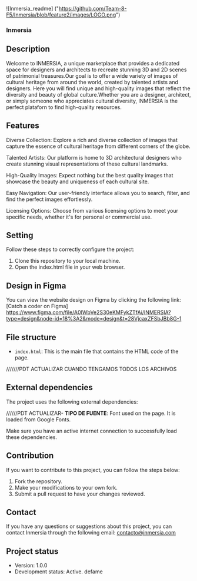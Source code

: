 ![Inmersia_readme] ("https://github.com/Team-8-F5/Inmersia/blob/feature2/images/LOGO.png")
### Inmersia 



## Description

Welcome to INMERSIA, a unique marketplace that provides a dedicated space for designers and architects to recreate stunning 3D and 2D scenes of patrimonial treasures.Our goal is to offer a wide variety of images of cultural heritage from around the world, created by talented artists and designers. Here you will find unique and high-quality images that reflect the diversity and beauty of global culture.Whether you are a designer, architect, or simply someone who appreciates cultural diversity, INMERSIA is the perfect plataforn to find high-quality resources.

## Features

Diverse Collection: Explore a rich and diverse collection of images that capture the essence of cultural heritage from different corners of the globe.

Talented Artists: Our platform is home to 3D architectural designers who create stunning visual representations of these cultural landmarks.

High-Quality Images: Expect nothing but the best quality images that showcase the beauty and uniqueness of each cultural site.

Easy Navigation: Our user-friendly interface allows you to search, filter, and find the perfect images effortlessly.

Licensing Options: Choose from various licensing options to meet your specific needs, whether it's for personal or commercial use.

## Setting

Follow these steps to correctly configure the project:

1. Clone this repository to your local machine.
2. Open the index.html file in your web browser.

## Design in Figma

You can view the website design on Figma by clicking the following link: [Catch a coder on Figma] https://www.figma.com/file/A0IWbVe2S30eKMFykZTfAi/INMERSIA?type=design&node-id=18%3A2&mode=design&t=28VjcaxZFSbJBb8G-1
## File structure

- `index.html`: This is the main file that contains the HTML code of the page.

///////PDT ACTUALIZAR CUANDO TENGAMOS TODOS LOS ARCHIVOS

## External dependencies

The project uses the following external dependencies:

//////PDT ACTUALIZAR- **TIPO DE FUENTE**: Font used on the page. It is loaded from Google Fonts.

Make sure you have an active internet connection to successfully load these dependencies.

## Contribution

If you want to contribute to this project, you can follow the steps below:

1. Fork the repository.
2. Make your modifications to your own fork.
3. Submit a pull request to have your changes reviewed.

## Contact

If you have any questions or suggestions about this project, you can contact Inmersia through the following email: contacto@inmersia.com

## Project status

- Version: 1.0.0
- Development status: Active. defame

[def]: "https://github.com/Team-8-F5/Inmersia/blob/feature2/images/LOGO.png"